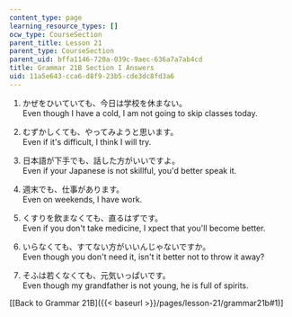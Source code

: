 ```yaml
---
content_type: page
learning_resource_types: []
ocw_type: CourseSection
parent_title: Lesson 21
parent_type: CourseSection
parent_uid: bffa1146-720a-039c-9aec-636a7a7ab4cd
title: Grammar 21B Section I Answers
uid: 11a5e643-cca6-d8f9-23b5-cde3dc8fd3a6
---
```


1.  かぜをひいていても、今日は学校を休まない。  
    Even though I have a cold, I am not going to skip classes today.
    
2.  むずかしくても、やってみようと思います。  
    Even if it's difficult, I think I will try.
    
3.  日本語が下手でも、話した方がいいですよ。  
    Even if your Japanese is not skillful, you'd better speak it.
    
4.  週末でも、仕事があります。  
    Even on weekends, I have work.
    
5.  くすりを飲まなくても、直るはずです。  
    Even if you don't take medicine, I xpect that you'll become better.
    
6.  いらなくても、すてない方がいいんじゃないですか。  
    Even though you don't need it, isn't it better not to throw it away?
    
7.  そふは若くなくても、元気いっぱいです。  
    Even though my grandfather is not young, he is full of spirits.
    

\[[Back to Grammar 21B]({{< baseurl >}}/pages/lesson-21/grammar21b#1)\]